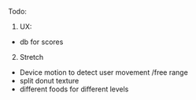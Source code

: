 Todo:  

1. UX:
  - db for scores  

2. Stretch  
 - Device motion to detect user movement  /free range
 - split donut texture  
 - different foods for different levels  
